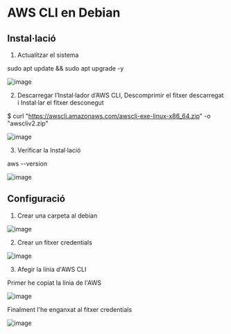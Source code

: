 # AWS CLI en Debian

## Instal·lació
1. Actualitzar el sistema
   
sudo apt update && sudo apt upgrade -y

![image](https://github.com/user-attachments/assets/e1d523c4-608d-48e3-8913-233c34f0baa4)

2. Descarregar l’Instal·lador d’AWS CLI, Descomprimir el fitxer descarregat i Instal·lar el fitxer desconegut

$ curl "https://awscli.amazonaws.com/awscli-exe-linux-x86_64.zip" -o "awscliv2.zip"

![image](https://github.com/user-attachments/assets/0cee7f8e-4cd9-4e55-a44c-de49df1572fa)

3. Verificar la Instal·lació

aws --version

![image](https://github.com/user-attachments/assets/6002a099-849a-4bff-b44a-b2d4fa1b2ba8)


## Configuració

1. Crear una carpeta al debian

![image](https://github.com/user-attachments/assets/8de5fc52-4501-46e9-9e13-822d87fa6273)

2. Crear un fitxer credentials

![image](https://github.com/user-attachments/assets/d909b0b5-d0da-418a-9193-7fdf713d6c3e)

3. Afegir la línia d'AWS CLI

Primer he copiat la línia de l'AWS

![image](https://github.com/user-attachments/assets/4b303090-a60f-474c-8eb2-32a36d1f7bb8)

Finalment l'he enganxat al fitxer credentials

![image](https://github.com/user-attachments/assets/40dbe9cd-6762-4f4e-a263-bfb8dbe80c1d)


